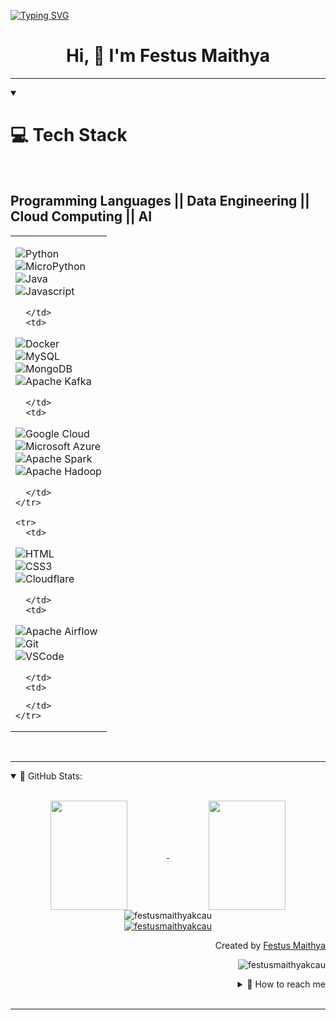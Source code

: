 <a href="https://git.io/typing-svg"><img src="https://readme-typing-svg.demolab.com?font=Fira+Code&size=22&pause=1000&color=0DE11D&center=false&multiline=true&random=false&width=500&height=135&lines=Hello+There+%F0%9F%91%8B%F0%9F%91%8B%F0%9F%91%8B;My+name+is+Festus+Maithya!;Analytical+*+Passionate+*+Fast-Learner" alt="Typing SVG" /></a>
<h1 align="center"> Hi, 👋 I'm Festus Maithya </h1>

---

<details align="left" open>
  <summary>
    <h1>💻 Tech Stack</h1>
    <br>
    <h2>Programming Languages || Data Engineering || Cloud Computing || AI</h2>
  </summary>

  <table>
    <tr>
      <td>

  ![Python](https://img.shields.io/badge/Python-007acc?style=for-the-badge&labelColor=black&logo=python&logoColor=007acc)  
  ![MicroPython](https://img.shields.io/badge/micropython-007acc?style=for-the-badge&labelColor=black&logo=micropython&logoColor=007acc)  
  ![Java](https://img.shields.io/badge/java-1572B6?style=for-the-badge&logo=jamstack&logoColor=white)  
  ![Javascript](https://img.shields.io/badge/Javascript-F0DB4F?style=for-the-badge&labelColor=black&logo=javascript&logoColor=F0DB4F)  

      </td>
      <td>

  ![Docker](https://img.shields.io/badge/-Docker-61DBFB?style=for-the-badge&labelColor=black&logo=docker&logoColor=61DBFB)  
  ![MySQL](https://img.shields.io/badge/MySQL-000000?style=for-the-badge&logo=mysql&logoColor=blue)  
  ![MongoDB](https://img.shields.io/badge/MongoDB-4EA94B?style=for-the-badge&logo=mongodb&logoColor=white)  
  ![Apache Kafka](https://img.shields.io/badge/apache_kafka-007ACC?style=for-the-badge&labelColor=black&logo=apachekafka&logoColor=white)  

      </td>
      <td>

  ![Google Cloud](https://img.shields.io/badge/google_cloud_platform-3C8?style=for-the-badge&labelColor=black&logo=googlecloud&logoColor=F0DB4F)  
  ![Microsoft Azure](https://img.shields.io/badge/microsoft_azure-007ACC?style=for-the-badge&labelColor=black&logo=microsoftazure&logoColor=007ACC)  
  ![Apache Spark](https://img.shields.io/badge/apache_spark-007ACC?style=for-the-badge&labelColor=black&logo=apachespark&logoColor=007ACC)  
  ![Apache Hadoop](https://img.shields.io/badge/Hadoop-007ACC?style=for-the-badge&labelColor=black&logo=apachehadoop&logoColor=007ACC)  

      </td>
    </tr>

    <tr>
      <td>

  ![HTML](https://img.shields.io/badge/HTML5-E34F26?style=for-the-badge&logo=html5&logoColor=white)  
  ![CSS3](https://img.shields.io/badge/CSS3-1572B6?style=for-the-badge&logo=css3&logoColor=white)  
  ![Cloudflare](https://img.shields.io/badge/CloudFlare-FFFFFF?style=for-the-badge&logo=cloudflare&logoColor=E34F26)  

      </td>
      <td>

  ![Apache Airflow](https://img.shields.io/badge/airflow-FFFFFF?style=for-the-badge&logo=apacheairflow&logoColor=E34F26)  
  ![Git](https://img.shields.io/badge/Git-F05032?style=for-the-badge&logo=git&logoColor=white)  
  ![VSCode](https://img.shields.io/badge/Visual_Studio-0078d7?style=for-the-badge&logo=visual%20studio&logoColor=white)  

      </td>
      <td>
  <!-- Empty or you can add AI/ML tools here if you want later -->
      </td>
    </tr>
  </table>

</details>
<br>

---
<details open="">
    <summary>
    📔 GitHub Stats:
    </summary>
    <br>
    <p align="center">
        <a href="https://github.com/festusmaithyakcau">
            <img align="center"  
            height="175px" 
            src="https://denvercoder1-github-readme-stats.vercel.app/api?username=festusmaithyakcau&show_icons=true&count_private=true&theme=react&border_color=7F3FBF&bg_color=0D1117&title_color=F85D7F&icon_color=F8D866" 
            height="192px" 
            width="49.5%"/>
        </a>
        <a href="https://github.com/festusmaithyakcau">
            <img align="center" 
            height="175px"  
            src="https://denvercoder1-github-readme-stats.vercel.app/api/top-langs/?username=festusmaithyakcau&langs_count=8&layout=compact&theme=react&border_color=7F3FBF&bg_color=0D1117&title_color=F85D7F&icon_color=F8D866" 
            height="192px" 
            width="49.5%"/>
        </a>
        <br>
        <img align="center" 
        src="https://github-readme-streak-stats.herokuapp.com/?user=festusmaithyakcau&theme=radical&border=7F3FBF&background=0D1117" alt="festusmaithyakcau"/>
        <br>
        <a href="https://github.com/festusmaithyakcau">
            <img src="https://github-profile-summary-cards.vercel.app/api/cards/profile-details?username=festusmaithyakcau&theme=radical" alt="festusmaithyakcau"/>
        </a>
    </p>
    <p align="right" > Created by <a href="https://github.com/festusmaithyakcau">Festus Maithya</a>
    </p>
    <p align="right" > 
        <img src="https://komarev.com/ghpvc/?username=festusmaithyakcau&label=Profile%20views&color=0e75b6&style=flat" 
        alt="festusmaithyakcau"/> 
    </p>
    <details align="right">
    <summary>
        💬 How to reach me
    </summary>
    <a href="https://www.linkedin.com/in/festus-maithya-728912243/" target="blank">
        <img align="center" 
        src="https://raw.githubusercontent.com/rahuldkjain/github-profile-readme-generator/master/src/images/icons/Social/linked-in-alt.svg" 
        alt="festusmaithyakcau" 
        height="30" 
        width="30" />
    </a>
    <a href="https://www.youtube.com/channel/UCA5f3pvEy7vFEtHMQGaqHWg" target="blank">
        <img align="center" src="https://raw.githubusercontent.com/rahuldkjain/github-profile-readme-generator/888aff31e1d26dd2a6acf6afebbc34970aeb0118/src/images/icons/Social/youtube.svg" 
        alt="DataX" 
        height="30" 
        width="30" />
    </a>
    <a href="https://twitter.com/FestusMaithya3" target="blank">
        <img align="center" 
        src="https://raw.githubusercontent.com/rahuldkjain/github-profile-readme-generator/888aff31e1d26dd2a6acf6afebbc34970aeb0118/src/images/icons/Social/twitter.svg" 
        alt="festusmaithyakcau" 
        height="30" 
        width="30" />
    </a>
</details>
</details>
<br>

---
